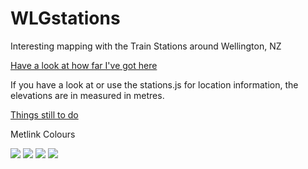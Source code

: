 # WLGstations
Interesting mapping with the Train Stations around Wellington, NZ

[Have a look at how far I've got here](http://rawgit.com/andybateman/WLGStations/master/index.html)

If you have a look at or use the stations.js for location information, the elevations are in measured in metres.

[Things still to do](TODO.md)

Metlink Colours

![](http://www.placehold.it/150/0b273b/ffffff/?text=0b273b)
![](http://www.placehold.it/150/ffffff/222222/?text=ffffff)
![](http://www.placehold.it/150/d3de3d/ffffff/?text=d3de3d)
![](http://www.placehold.it/150/183a4d/ffffff/?text=183a4d)
